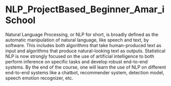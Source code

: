 # NLP_ProjectBased_Beginner_Amar_iSchool

Natural Language Processing, or NLP for short, is broadly defined as the automatic manipulation of natural language, like speech and text, by software. This includes both algorithms that take human-produced text as input and algorithms that produce natural-looking text as outputs. Statistical NLP is now strongly focused on the use of artificial intelligence to both perform inference on specific tasks and develop robust end-to-end systems. By the end of the course, one will learn the use of NLP on different end-to-end systems like a chatbot, recommender system, detection model, speech emotion recognizer, etc.